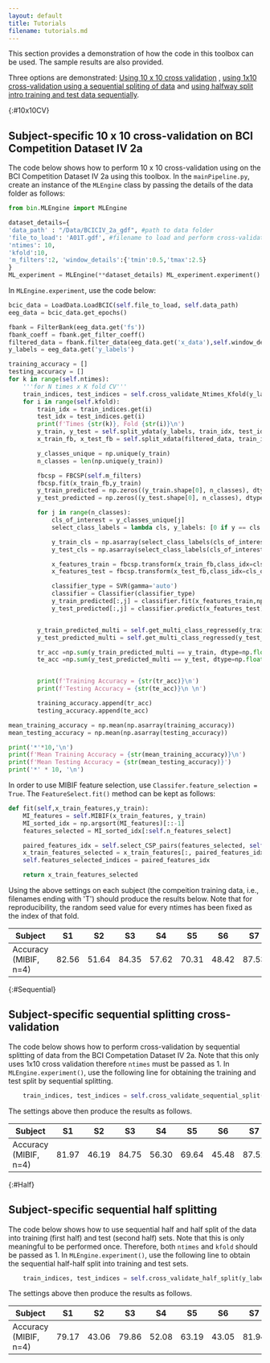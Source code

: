 ```yaml
---
layout: default
title: Tutorials 
filename: tutorials.md
---
```

This section provides a demonstration of how the code in this toolbox can be used. The sample results are also provided. 

Three options are demonstrated: <a href="#10x10CV">Using 10 x 10 cross validation</a> , <a href="#Sequential">using 1x10 cross-validation using a sequential spliting of data</a> and <a href="#Half">using halfway split intro training and test data sequentially</a>.

{:#10x10CV}
## Subject-specific 10 x 10 cross-validation on BCI Competition Dataset IV 2a
The code below shows how to perform 10 x 10 cross-validation using on the BCI Competition Dataset IV 2a using this toolbox. In the `mainPipeline.py`, create an instance of the `MLEngine` class by passing the details of the data folder as follows:

```python
from bin.MLEngine import MLEngine

dataset_details={
'data_path' : "/Data/BCICIV_2a_gdf", #path to data folder 
'file_to_load': 'A01T.gdf', #filename to load and perform cross-validation
'ntimes': 10,
'kfold':10,
'm_filters':2, 'window_details':{'tmin':0.5,'tmax':2.5}
}
ML_experiment = MLEngine(**dataset_details) ML_experiment.experiment()
```

In `MLEngine.experiment`, use the code below:

```python
bcic_data = LoadData.LoadBCIC(self.file_to_load, self.data_path)
eeg_data = bcic_data.get_epochs()

fbank = FilterBank(eeg_data.get('fs'))
fbank_coeff = fbank.get_filter_coeff()
filtered_data = fbank.filter_data(eeg_data.get('x_data'),self.window_details)
y_labels = eeg_data.get('y_labels')

training_accuracy = []
testing_accuracy = []
for k in range(self.ntimes):
    '''for N times x K fold CV'''
    train_indices, test_indices = self.cross_validate_Ntimes_Kfold(y_labels,ifold=k)
    for i in range(self.kfold):
        train_idx = train_indices.get(i)
        test_idx = test_indices.get(i)
        print(f'Times {str(k)}, Fold {str(i)}\n')
        y_train, y_test = self.split_ydata(y_labels, train_idx, test_idx)
        x_train_fb, x_test_fb = self.split_xdata(filtered_data, train_idx, test_idx)

        y_classes_unique = np.unique(y_train)
        n_classes = len(np.unique(y_train))

        fbcsp = FBCSP(self.m_filters)
        fbcsp.fit(x_train_fb,y_train)
        y_train_predicted = np.zeros((y_train.shape[0], n_classes), dtype=np.float)
        y_test_predicted = np.zeros((y_test.shape[0], n_classes), dtype=np.float)

        for j in range(n_classes):
            cls_of_interest = y_classes_unique[j]
            select_class_labels = lambda cls, y_labels: [0 if y == cls else 1 for y in y_labels]

            y_train_cls = np.asarray(select_class_labels(cls_of_interest, y_train))
            y_test_cls = np.asarray(select_class_labels(cls_of_interest, y_test))

            x_features_train = fbcsp.transform(x_train_fb,class_idx=cls_of_interest)
            x_features_test = fbcsp.transform(x_test_fb,class_idx=cls_of_interest)

            classifier_type = SVR(gamma='auto')
            classifier = Classifier(classifier_type)
            y_train_predicted[:,j] = classifier.fit(x_features_train,np.asarray(y_train_cls,dtype=np.float))
            y_test_predicted[:,j] = classifier.predict(x_features_test)


        y_train_predicted_multi = self.get_multi_class_regressed(y_train_predicted)
        y_test_predicted_multi = self.get_multi_class_regressed(y_test_predicted)

        tr_acc =np.sum(y_train_predicted_multi == y_train, dtype=np.float) / len(y_train)
        te_acc =np.sum(y_test_predicted_multi == y_test, dtype=np.float) / len(y_test)


        print(f'Training Accuracy = {str(tr_acc)}\n')
        print(f'Testing Accuracy = {str(te_acc)}\n \n')

        training_accuracy.append(tr_acc)
        testing_accuracy.append(te_acc)

mean_training_accuracy = np.mean(np.asarray(training_accuracy))
mean_testing_accuracy = np.mean(np.asarray(testing_accuracy))

print('*'*10,'\n')
print(f'Mean Training Accuracy = {str(mean_training_accuracy)}\n')
print(f'Mean Testing Accuracy = {str(mean_testing_accuracy)}')
print('*' * 10, '\n')
```

In order to use MIBIF feature selection, use `Classifer.feature_selection = True`. The `FeatureSelect.fit()` method can be kept as follows:

```python    
def fit(self,x_train_features,y_train):
    MI_features = self.MIBIF(x_train_features, y_train)
    MI_sorted_idx = np.argsort(MI_features)[::-1]
    features_selected = MI_sorted_idx[:self.n_features_select]

    paired_features_idx = self.select_CSP_pairs(features_selected, self.n_csp_pairs)
    x_train_features_selected = x_train_features[:, paired_features_idx]
    self.features_selected_indices = paired_features_idx

    return x_train_features_selected
```

Using the above settings on each subject (the compeition training data, i.e., filenames ending with 'T') should produce the results below. Note that for reproducibility, the random seed value for every ntimes has been fixed as the index of that fold.

Subject | S1 | S2 | S3 | S4 | S5 | S6 | S7 | S8 | S9 | Mean 
--------|----|----|----|----|----|----|----|----|----|------
Accuracy (MIBIF, n=4) | 82.56 | 51.64 | 84.35 | 57.62 | 70.31 | 48.42 | 87.53 | 85.11 | 84.03 | 72.40

{:#Sequential}
## Subject-specific sequential splitting cross-validation
The code below shows how to perform cross-validation by sequential splitting of data from the BCI Competation Dataset IV 2a. Note that this only uses 1x10 cross validation therefore `ntimes` must be passed as 1. In `MLEngine.experiment()`, use the following line for obtaining the training and test split by sequential splitting.

```python
    train_indices, test_indices = self.cross_validate_sequential_split(y_labels)
```

The settings above then produce the results as follows.

Subject | S1 | S2 | S3 | S4 | S5 | S6 | S7 | S8 | S9 | Mean 
--------|----|----|----|----|----|----|----|----|----|------
Accuracy (MIBIF, n=4) | 81.97 | 46.19 | 84.75 | 56.30 | 69.64 | 45.48 | 87.51 | 84.99 | 82.92 | 71.08

{:#Half}
## Subject-specific sequential half splitting
The code below shows how to use sequential half and half split of the data into training (first half) and test (second half) sets. Note that this is only meaningful to be performed once. Therefore, both `ntimes` and `kfold` should be passed as 1. In `MLEngine.experiment()`, use the following line to obtain the sequential half-half split into training and test sets. 

```python
    train_indices, test_indices = self.cross_validate_half_split(y_labels)
```

The settings above then produce the results as follows.

Subject | S1 | S2 | S3 | S4 | S5 | S6 | S7 | S8 | S9 | Mean 
--------|----|----|----|----|----|----|----|----|----|------
Accuracy (MIBIF, n=4) | 79.17 | 43.06 | 79.86 | 52.08 | 63.19 | 43.05 | 81.94 | 78.47 | 77.08 | 66.43